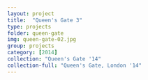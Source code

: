 ```yaml
---
layout: project
title:  "Queen's Gate 3"
type: projects
folder: queen-gate
img: queen-gate-02.jpg
group: projects
category: [2014]
collection: "Queen's Gate '14"
collection-full: "Queen's Gate, London '14"
---
```



